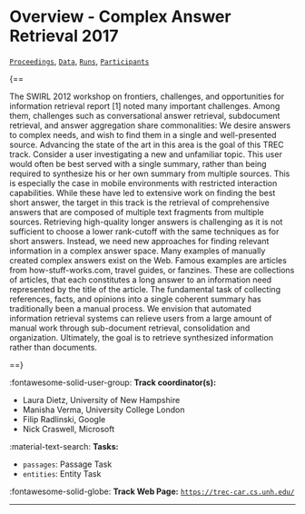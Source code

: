 # Overview - Complex Answer Retrieval 2017

[`Proceedings`](./proceedings.md), [`Data`](./data.md), [`Runs`](./runs.md), [`Participants`](./participants.md)

{==

The SWIRL 2012 workshop on frontiers, challenges, and opportunities for information retrieval report [1] noted many important challenges. Among them, challenges such as conversational answer retrieval, subdocument retrieval, and answer aggregation share commonalities: We desire answers to complex needs, and wish to find them in a single and well-presented source. Advancing the state of the art in this area is the goal of this TREC track. Consider a user investigating a new and unfamiliar topic. This user would often be best served with a single summary, rather than being required to synthesize his or her own summary from multiple sources. This is especially the case in mobile environments with restricted interaction capabilities. While these have led to extensive work on finding the best short answer, the target in this track is the retrieval of comprehensive answers that are composed of multiple text fragments from multiple sources. Retrieving high-quality longer answers is challenging as it is not sufficient to choose a lower rank-cutoff with the same techniques as for short answers. Instead, we need new approaches for finding relevant information in a complex answer space. Many examples of manually created complex answers exist on the Web. Famous examples are articles from how-stuff-works.com, travel guides, or fanzines. These are collections of articles, that each constitutes a long answer to an information need represented by the title of the article. The fundamental task of collecting references, facts, and opinions into a single coherent summary has traditionally been a manual process. We envision that automated information retrieval systems can relieve users from a large amount of manual work through sub-document retrieval, consolidation and organization. Ultimately, the goal is to retrieve synthesized information rather than documents.

==}

:fontawesome-solid-user-group: **Track coordinator(s):**

- Laura Dietz, University of New Hampshire 
- Manisha Verma, University College London 
- Filip Radlinski, Google 
- Nick Craswell, Microsoft 

:material-text-search: **Tasks:**

- `passages`: Passage Task 
- `entities`: Entity Task 

:fontawesome-solid-globe: **Track Web Page:** [`https://trec-car.cs.unh.edu/`](https://trec-car.cs.unh.edu/) 

---

